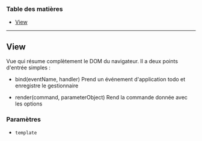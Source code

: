 
<!-- Generated by documentation.js. Update this documentation by updating the source code. -->

### Table des matières


*  [View][1]

---

## View


Vue qui résume complètement le DOM du navigateur.
Il a deux points d'entrée simples :


* bind(eventName, handler)
Prend un événement d'application todo et enregistre le gestionnaire

* render(command, parameterObject) 
Rend la commande donnée avec les options


### Paramètres

*  `template`

[1]: #view
